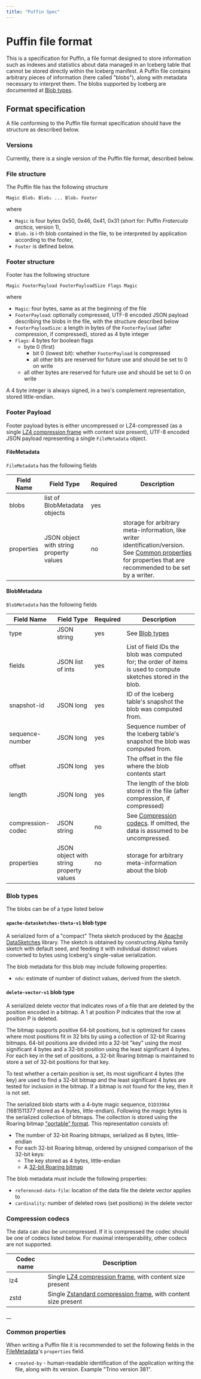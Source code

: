 ```yaml
---
title: "Puffin Spec"
---
```

<!--
 - Licensed to the Apache Software Foundation (ASF) under one or more
 - contributor license agreements.  See the NOTICE file distributed with
 - this work for additional information regarding copyright ownership.
 - The ASF licenses this file to You under the Apache License, Version 2.0
 - (the "License"); you may not use this file except in compliance with
 - the License.  You may obtain a copy of the License at
 -
 -   http://www.apache.org/licenses/LICENSE-2.0
 -
 - Unless required by applicable law or agreed to in writing, software
 - distributed under the License is distributed on an "AS IS" BASIS,
 - WITHOUT WARRANTIES OR CONDITIONS OF ANY KIND, either express or implied.
 - See the License for the specific language governing permissions and
 - limitations under the License.
 -->

# Puffin file format

This is a specification for Puffin, a file format designed to store
information such as indexes and statistics about data managed in an
Iceberg table that cannot be stored directly within the Iceberg manifest. A
Puffin file contains arbitrary pieces of information (here called "blobs"),
along with metadata necessary to interpret them. The blobs supported by Iceberg
are documented at [Blob types](#blob-types).

## Format specification

A file conforming to the Puffin file format specification should have the structure
as described below.

### Versions

Currently, there is a single version of the Puffin file format, described below.

### File structure

The Puffin file has the following structure

```
Magic Blob₁ Blob₂ ... Blobₙ Footer
```

where

- `Magic` is four bytes 0x50, 0x46, 0x41, 0x31 (short for: Puffin _Fratercula
  arctica_, version 1),
- `Blobᵢ` is i-th blob contained in the file, to be interpreted by application
  according to the footer,
- `Footer` is defined below.

### Footer structure

Footer has the following structure

```
Magic FooterPayload FooterPayloadSize Flags Magic
```

where

- `Magic`: four bytes, same as at the beginning of the file
- `FooterPayload`: optionally compressed, UTF-8 encoded JSON payload describing the
  blobs in the file, with the structure described below
- `FooterPayloadSize`: a length in bytes of the `FooterPayload` (after compression,
  if compressed), stored as 4 byte integer
- `Flags`: 4 bytes for boolean flags
  - byte 0 (first)
    - bit 0 (lowest bit): whether `FooterPayload` is compressed
    - all other bits are reserved for future use and should be set to 0 on write
  - all other bytes are reserved for future use and should be set to 0 on write

A 4 byte integer is always signed, in a two's complement representation, stored
little-endian.

### Footer Payload

Footer payload bytes is either uncompressed or LZ4-compressed (as a single
[LZ4 compression frame](https://github.com/lz4/lz4/blob/77d1b93f72628af7bbde0243b4bba9205c3138d9/doc/lz4_Frame_format.md)
with content size present), UTF-8 encoded JSON payload representing a single
`FileMetadata` object.

#### FileMetadata

`FileMetadata` has the following fields


| Field Name | Field Type                              | Required | Description |
| ---------- | --------------------------------------- | -------- | ----------- |
| blobs      | list of BlobMetadata objects            | yes      |
| properties | JSON object with string property values | no       | storage for arbitrary meta-information, like writer identification/version. See [Common properties](#common-properties) for properties that are recommended to be set by a writer.

#### BlobMetadata

`BlobMetadata` has the following fields

| Field Name        | Field Type                              | Required | Description |
|-------------------|-----------------------------------------|----------| ----------- |
| type              | JSON string                             | yes      | See [Blob types](#blob-types)
| fields            | JSON list of ints                       | yes      | List of field IDs the blob was computed for; the order of items is used to compute sketches stored in the blob.
| snapshot-id       | JSON long                               | yes      | ID of the Iceberg table's snapshot the blob was computed from.
| sequence-number   | JSON long                               | yes      | Sequence number of the Iceberg table's snapshot the blob was computed from.
| offset            | JSON long                               | yes      | The offset in the file where the blob contents start
| length            | JSON long                               | yes      | The length of the blob stored in the file (after compression, if compressed)
| compression-codec | JSON string                             | no       | See [Compression codecs](#compression-codecs). If omitted, the data is assumed to be uncompressed.
| properties        | JSON object with string property values | no       | storage for arbitrary meta-information about the blob

### Blob types

The blobs can be of a type listed below

#### `apache-datasketches-theta-v1` blob type

A serialized form of a "compact" Theta sketch produced by the [Apache
DataSketches](https://datasketches.apache.org/) library. The sketch is obtained by
constructing Alpha family sketch with default seed, and feeding it with individual
distinct values converted to bytes using Iceberg's single-value serialization.

The blob metadata for this blob may include following properties:

- `ndv`: estimate of number of distinct values, derived from the sketch.

#### `delete-vector-v1` blob type

A serialized delete vector that indicates rows of a file that are deleted by
the position encoded in a bitmap. A 1 at position P indicates that the row at
position P is deleted.

The bitmap supports positive 64-bit positions, but is optimized for cases where
most positions fit in 32 bits by using a collection of 32-bit Roaring bitmaps.
64-bit positions are divided into a 32-bit "key" using the most significant 4
bytes and a 32-bit position using the least significant 4 bytes. For each key
in the set of positions, a 32-bit Roaring bitmap is maintained to store a set
of 32-bit positions for that key.

To test whether a certain position is set, its most significant 4 bytes (the
key) are used to find a 32-bit bitmap and the least significant 4 bytes are
tested for inclusion in the bitmap. If a bitmap is not found for the key, then
it is not set.

The serialized blob starts with a 4-byte magic sequence, `D1D33964` (1681511377
stored as 4 bytes, little-endian). Following the magic bytes is the serialized
collection of bitmaps. The collection is stored using the Roaring bitmap
["portable" format][roaring-bitmap-portable-serialization]. This representation
consists of:

* The number of 32-bit Roaring bitmaps, serialized as 8 bytes, little-endian
* For each 32-bit Roaring bitmap, ordered by unsigned comparison of the 32-bit keys:
    - The key stored as 4 bytes, little-endian
    - A [32-bit Roaring bitmap][roaring-bitmap-general-layout]

The blob metadata must include the following properties:

* `referenced-data-file`: location of the data file the delete vector applies to
* `cardinality`: number of deleted rows (set positions) in the delete vector


[roaring-bitmap-portable-serialization]: https://github.com/RoaringBitmap/RoaringFormatSpec?tab=readme-ov-file#extension-for-64-bit-implementations
[roaring-bitmap-general-layout]: https://github.com/RoaringBitmap/RoaringFormatSpec?tab=readme-ov-file#general-layout

### Compression codecs

The data can also be uncompressed. If it is compressed the codec should be one of
codecs listed below. For maximal interoperability, other codecs are not supported.

| Codec name | Description                                                                                                                                                                                     |
|------------|-------------------------------------------------------------------------------------------------------------------------------------------------------------------------------------------------|
| lz4        | Single [LZ4 compression frame](https://github.com/lz4/lz4/blob/77d1b93f72628af7bbde0243b4bba9205c3138d9/doc/lz4_Frame_format.md), with content size present                                     |
| zstd       | Single [Zstandard compression frame](https://github.com/facebook/zstd/blob/8af64f41161f6c2e0ba842006fe238c664a6a437/doc/zstd_compression_format.md#zstandard-frames), with content size present |
__

### Common properties

When writing a Puffin file it is recommended to set the following fields in the
[FileMetadata](#filemetadata)'s `properties` field.

- `created-by` - human-readable identification of the application writing the file,
  along with its version. Example "Trino version 381".
